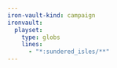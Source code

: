 ```yaml
---
iron-vault-kind: campaign
ironvault:
  playset:
    type: globs
    lines:
      - "*:sundered_isles/**"
---
```

